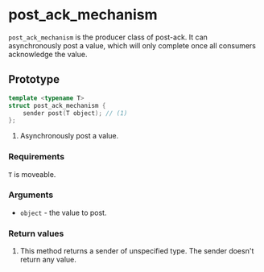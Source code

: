 # post_ack_mechanism

`post_ack_mechanism` is the producer class of post-ack. It can asynchronously
post a value, which will only complete once all consumers acknowledge the value.

## Prototype

```cpp
template <typename T>
struct post_ack_mechanism {
	sender post(T object); // (1)
};
```

1. Asynchronously post a value.

### Requirements

`T` is moveable.

### Arguments

 - `object` - the value to post.

### Return values

1. This method returns a sender of unspecified type. The sender doesn't return any value.
